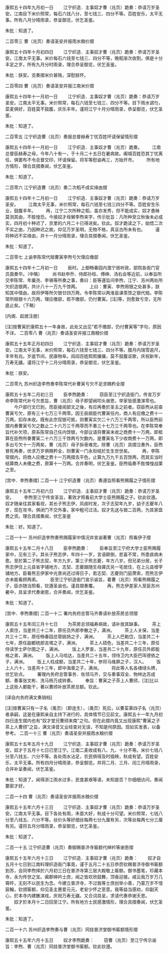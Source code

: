 <!-- { "loadSidebar": true } -->
康熙五十四年九月初一日 
　　江宁织造．主事奴才曹（兆页）跪奏：恭请万岁圣安。江南目下米价照常，每石六钱八分，至七钱三、四分不等。百姓安乐，太平无事。所有八月分晴雨录，恭呈御览，伏乞圣鉴。 

朱批：知道了。 

二百零三 曹（兆页）奏请圣安并报雨水粮价摺 


康熙五十四年十月初四日 
　　江宁织造．主事奴才曹（兆页）跪奏：恭请万岁圣安。江南太平无事。米价每石六钱至七钱三、四分不等，晚稻渐次收割，俱是十分丰足之岁。所有九月分时雨录，理合恭呈御览，伏乞圣鉴。 

朱批：朕安。览奏摺米价甚贱，深慰朕怀。 

二百零四 曹（兆页）奏请圣安并报江南米价摺 


康熙五十四年十一月初一日 
　　江宁织造．主事奴才曹（兆页）跪奏：恭请万岁圣安。江南太平无事。米价照常，每石六钱至七钱三、四分不等。目下雨水调匀，菜麦俱好，百姓莫不鼓腹，庆乐丰年。谨将江宁十月分晴雨录，恭呈御览，伏乞圣鉴。 

朱批：知道了。 

二百零五 江宁织造曹（兆页）奏报总督赫寿丁忧百姓环请保留情形摺 


康熙五十四年十一月初一日 
　　江宁织造．主事奴才曹（兆页）跪奏。 
　　江南总督臣赫寿之母，今年八十有一，于十月二十五日在暑病故。阖城百姓恐其丁忧离任，俱罢布不令总督交印，环请保留。将军等慰谕再三，方始开市。 
　　所有地方情形，理合具摺奏闻，伏乞圣鉴。 

朱批：知道了。 

二百零六 江宁织造曹（兆页）奏二次稻不成实缘由摺 


康熙五十四年十二月初一日 
　　江宁织造．主事奴才曹（兆页）跪奏：恭请万岁圣安。 
　　江南太平无事，米价照常，每石六钱至七钱三四分不等。百姓安生乐业，鼓腹丰年。 
　　再，江宁二次所种之稻，虽亦发秀，但不能成实，奴才愚昧莫测其由，不胜惶恐。今接奴才母舅李煦来字，传示批旨：凡所种至立秋後未必成实，四月初十种迟了，京里的六月二十已得进矣。钦此。奴才跪读之下，始悟二次不实之由，乃因种迟之故。仰见万岁圣明，无物不格，真亘古所未有也。 
　　谨将种迟不实缘由，并十一月分晴雨录，理合具摺奏闻，伏乞圣鉴。 

朱批：知道了。 

二百零七 上谕李陈常代赔曹寅李煦亏欠理应缴部 


康熙五十四年十二月初一日 
　　辰时。上御畅春园内澹宁居听政，部院各衙门官员面奏毕。（中略） 
　　尚书赵申乔、侍郎孙柱、傅绅、汤右会等近前，以奉旨所交李陈常、年羹尧、李锡等所奏之事，奏曰：臣等遵旨问李煦，江宁、苏州两处所欠织造银两，共计八十一万九千馀两。 
　　上曰：曹寅、李煦用银之处甚多，朕知其中情由，故将伊等所欠银廿四万两，令李陈常以两淮盐课羡馀之银代赔。李陈常所赔银十六万两，理应缴部，若不缴部，仍付曹寅。[注]等，则愈致亏空，无所底止矣。（下略） 


[内阁．起居注册] 

[注]按曹寅於康熙五十一年身故，此处又出见"若不缴部，仍付曹寅等"字句，原因不详。 
二百零八 曹（兆页）奏请圣安并报江南粮价摺 


康熙五十五年正月初四日 
　　江宁织造．主事奴才曹（兆页）跪奏：恭请万岁圣安。江南太平无事，米价照常，每石六钱至七钱三、四分不等。腊月内瑞雪逾尺，丰年有兆。岁底节间，民康物阜。闾阎百姓熙熙攘攘，莫不鼓腹讴歌，庆祝新年，万寿无疆。谨将江宁十二月分晴雨录，恭呈御览，伏乞圣鉴。 

朱批：朕安。 

二百零九 苏州织造李煦奏李陈常代补曹寅亏欠不足求赐矜全摺 


康熙五十五年二月初三日 
　　臣李煦跪奏： 
　　窃臣至江宁织造衙门，传宣万岁命李陈常代补亏欠恩旨，曹（兆页）母子即望阙叩头谢恩，举家皆感激涕零也。 
　　今户部行文巳到，而臣接阅部文之後，有应再奏於圣主之前者。窃臣煦从前查曹寅亏欠，原有三十七万三千两零。因壬辰纲臣代曹寅任内，商人有应缴之费十一万两，扣存未收。既有此宗现银可抵，则曹寅实欠二十六万三千两零，所以臣煦前摺内奏曹寅亏欠之数止二十六万三千两零而不奏三十七万三千两零也。在李陈常奉旨代补欠项，原系陈常自己任内馀银，今部议请将曹寅未收之商费十一万两，即柢算在臣煦所奏曹寅二十六万三千馀两亏欠数内，是曹寅名下少收商费十一万两，即多出亏欠十一万两矣，曹（兆页）母子拆骨难完。除曹（兆页）具摺泣奏外，臣煦冒死再奏，伏求万岁俱赐矜全，则曹寅一门永衔结於生生世世矣。 
　　再，李陈常摺内，将商人应缴之费十一万两摺去平色，止算九万九千五百馀两，而其实当时结算商人未缴之费，原算十一万两。合并奏明，伏乞圣鉴。臣煦临奏不胜悚惶战栗之至。 


[宫中．李煦奏摺] 
二百一十 江宁织造曹（兆页）奏遵旨照看熊赐履之子情形摺 


康熙五十五年二月初六日 
　　江宁织造．主事奴才曹（兆页）跪奏：恭请万岁圣安。 
　　李煦至江宁传宣圣旨，著效才照看前大学士臣熊赐履之子。钦此钦遵。奴才随亲往其家看视，其长子熊志伊，风痰时发，次子志契年九岁，幼子志夔年八岁，现在攻书，俱闭门不交外事，家中粗可过活。奴才先送与银二百两，为其家盘费之资。理合具摺奏闻，伏乞圣鉴 

朱批：好。知道了。 

二百一十一 苏州织造李煦奏熊赐履家中情况并宣谕著曹（兆页）照看伊子摺 


康熙五十五年二月十八日 
　　臣李煦跪奏： 
　　臣奉旨至江宁府大学士臣熊赐履家中，见有三子。其长子熊志伊，年四十一岁，言语颠倒，悲喜不常，所患痰病未愈。至於第二子熊志契，年方九岁。第三子熊志夔，年方八岁。但兄弟分居，长子熊志伊住上元县省字铺地方，志契、志夔跟随生母龚氏另一宅居住，在上元县增字铺地方。臣看熊志伊家中光景尚还过得日子，若志契、志夔则门庭萧索，而熊志伊亦未能看顾两弟。 
　　臣至江宁织造衙门宣示谕旨，着曹（兆页）照看熊赐履之子，臣亦随当照看，钦遵圣谕也。谨具摺奏覆。 
　　再，熊志伊差家人至臣苏州暑中，具呈求代奏谢恩，合并奏闻，伏乞圣鉴。 

朱批：知道了。 


[宫中．李煦奏摺] 
二百一十二 署内务府总管马齐奏请补放茶房总领摺 


康熙五十五年闰三月十七日 
　　为茶房总领福寿病故，请补放其缺事。 
　　茶上人索住，当差共三十二年，原任员外郎李散之子，满洲。 
　　茶上人关保，当差共三十二年，原任畅春园总管姚扬之子，满洲。 
　　茶上人巴勒岱，当差共二十七年，原任副都统郎吉塔之子，满洲。 
　　茶上人硕色，当差共二十三年，原任侍读学士萨尔图之子，满洲。 
　　饭上人罗查，当差共二十九年，原任员外郎能格之弟，满洲。 
　　饭上人马哈达，当差共二十五年，领侍卫内大臣巴珲德依之子，满洲。 
　　饭上人柱成额，当差共二十年，参将马维屏之子，汉人。 
　　饭上人六十，当差共十三年，郎中海章之子，满洲。 
　　将此等人名各缮绿头牌，伏乞钦点。 
　　署理内务府总管事务．佐领马齐，交与奏事双全、物林达苏成额、奏事张文彬、洗马杨万成转奏。 
　　奉旨：曹寅之子茶上人曹颀，[注]比以上这些人都能干，著以曹颀补放茶房总额。钦此。 


[译自内务府满文奏销档] 

[注]按曹寅只有一子名（禺页）（即连生），（禺页）死后，以曹荃第四子名（兆页）者承嗣，这是在康熙亲自主持下进行的，具体情节已见前文。康熙五十一年九月初四日连生摺内也有"奴才堂兄曹颀来南"之句。但在此摺内竟又出现康熙"曹寅之子茶上人曹颀"之旨，满文译音又业经查对无误，不知是何原因。现如实发表，以备参考。 
二百一十三 曹（兆页）奏请圣安并报雨水粮价摺 


康熙五十五年五月十九日 
　　江宁织造．主事奴才曹（兆页）跪奏：恭请万岁圣安。奴才于五月十七日已至江宁。江南二麦收成有八、九、十分不等。米价七钱八分至八钱五、六分不等。各处雨水沾足，农民俱得及时插秧，秋成有望。百姓安乐，太平无事。所有四月分晴雨录，恭呈御览。并将二月、三月、闰三月晴雨录，合并补呈奏闻，伏乞圣鉴。 

朱批：知道了。闻得浙江雨水过多，民食甚艰等语，未知是否？尔细细访问，奏闻要密才好。 

二百一十四 曹（兆页）奏请圣安并报雨水粮价摺 


康熙五十五年六月十三日 
　　江宁织造．主事奴才曹（兆页）跪奏：恭请万岁圣安。江南太平无事。目下各处有雨，禾苗大好，秋成十分可望。米价照常，七钱八分至八线五、六分不等。丝价头等好细丝每两七分九厘有另，次等丝每两七分三厘有另。谨将五月分晴雨录，恭呈御览，伏乞圣鉴。 

朱批：知道了。 

二百一十五 江宁织造曹（兆页）奏御赐普济寺匾额代绅衿等谢恩摺 


康熙五十五年六月十三日 
　　江宁织造．主事奴才曹（兆页）跪奏： 
　　奴才自五月十七日到江南料理织造衙门事竟，谨于五月二十五日恭赍钦赐普济寺御书匾额到苏，会同李煦择於六月初三日在普济寺第三层大殿敬上匾额。御书墨笔，珍藏本寺，永为传世之宝。阖郡绅衿士庶，闻之皆欢欣鼓舞，顶香迎接。咸云我万岁万几霄旰，无刻不以民生为念。今建立普济寺，不过我等士庶创举小善，乃蒙万岁不惜宸翰，钦颁匾额，仰见圣主惠爱元元，老安少怀之至意。我等益当感劝，仰副天心，於本寺内建醮演戏，庆祝万寿无疆。又合词具呈，求请代奏恭谢天恩。 
　　奴才於本月十二日回至江宁。所有地方士民感激情形，理合具摺奏闻，伏乞圣鉴。 

朱批：知道了。 

二百一十六 苏州织造李煦奏与曹（兆页）同挂普济堂御书匾额情形摺 


康熙五十五年六月十五日 
　　奴才李煦跪奏： 
　　窃曹（兆页）至江宁传示谕旨：李煦、曹（兆页）同挂普济堂御书匾额。钦此钦遵。 
